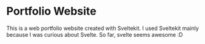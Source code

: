 # Portfolio Website

This is a web portfolio website created with Sveltekit. I used Sveltekit mainly because I was curious about Svelte. So far, svelte seems awesome :D


